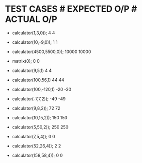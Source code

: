 # TEST CASES                               # EXPECTED O/P                                                                           # ACTUAL O/P

* calculator(1,3,0));                           4                                                                                      4

* calculator(10,-9,0));                          1                                                                                      1

* calculator(4500,5500,0));                    10000                                                                                   10000

* matrix(0);                                    0                                                                                        0

* calculator(9,5,1)                             4                                                                                        4

* calculator(100,56,1)                          44                                                                                      44

* calculator(100,-120,1)                        -20                                                                                     -20
    
* calculator(-7,7,2));                         -49                                                                                      -49
   
* calculator(9,8,2));                           72                                                                                       72
    
* calculator(10,15,2));                         150                                                                                      150 
    
* calculator(5,50,2));                          250                                                                                      250
    
* calculator(7,5,4));                            0                                                                                        0
   
* calculator(52,26,4));                          2                                                                                        2
  
* calculator(158,58,4));                         0                                                                                        0
